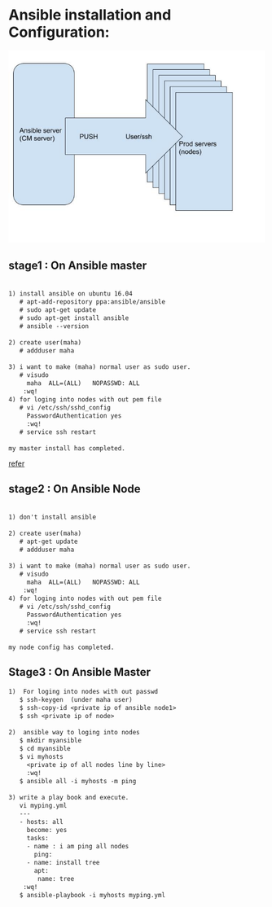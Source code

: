 
# Ansible installation and Configuration:

![ansibleinstall](images/ansibleinstall.jpg)



## stage1 : On Ansible master
```

1) install ansible on ubuntu 16.04
   # apt-add-repository ppa:ansible/ansible
   # sudo apt-get update
   # sudo apt-get install ansible
   # ansible --version

2) create user(maha)
   # addduser maha

3) i want to make (maha) normal user as sudo user.
   # visudo
     maha  ALL=(ALL)   NOPASSWD: ALL
    :wq!
4) for loging into nodes with out pem file
   # vi /etc/ssh/sshd_config
     PasswordAuthentication yes  
     :wq!
   # service ssh restart

my master install has completed.

```
[refer](https://www.digitalocean.com/community/tutorials/how-to-install-and-configure-ansible-on-ubuntu-16-04)

## stage2 : On Ansible Node

```

1) don't install ansible 

2) create user(maha)
   # apt-get update
   # addduser maha

3) i want to make (maha) normal user as sudo user.
   # visudo
     maha  ALL=(ALL)   NOPASSWD: ALL
    :wq!
4) for loging into nodes with out pem file
   # vi /etc/ssh/sshd_config
     PasswordAuthentication yes  
     :wq!
   # service ssh restart

my node config has completed.
```

## Stage3 : On Ansible Master

```
1)  For loging into nodes with out passwd
   $ ssh-keygen  (under maha user)
   $ ssh-copy-id <private ip of ansible node1>
   $ ssh <private ip of node>

2)  ansible way to loging into nodes
   $ mkdir myansible
   $ cd myansible
   $ vi myhosts
     <private ip of all nodes line by line>
     :wq!
   $ ansible all -i myhosts -m ping

3) write a play book and execute.
   vi myping.yml
   ---
   - hosts: all
     become: yes
     tasks:
     - name : i am ping all nodes
       ping:
     - name: install tree
       apt:
        name: tree
    :wq!
   $ ansible-playbook -i myhosts myping.yml



```